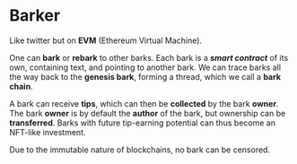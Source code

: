# Barker
Like twitter but on **EVM** (Ethereum Virtual Machine).

One can **bark** or **rebark** to other barks. Each bark is a ***smart contract*** of its own, containing text, and pointing to another bark. We can trace barks all the way back to the **genesis bark**, forming a thread, which we call a **bark chain**.

A bark can receive **tips**, which can then be **collected** by the bark **owner**. The bark **owner** is by default the **author** of the bark, but ownership can be **transferred**. Barks with future tip-earning potential can thus become an NFT-like investment.

Due to the immutable nature of blockchains, no bark can be censored.
